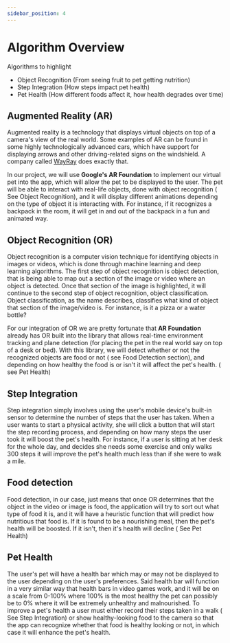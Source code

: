 ```yaml
---
sidebar_position: 4
---
```


Algorithm Overview
=============================

Algorithms to highlight
- Object Recognition (From seeing fruit to pet getting nutrition)
- Step Integration (How steps impact pet health)
- Pet Health (How different foods affect it, how health degrades over time)


## Augmented Reality (AR)
Augmented reality is a technology that displays virtual objects on top of a camera's view of the real world. Some examples of AR can be found in some highly technologically advanced cars, which have support for displaying arrows and other driving-related signs on the windshield. A company called [WayRay](https://wayray.com/#what-we-do) does exactly that.   

In our project, we will use **Google's AR Foundation** to implement our virtual pet into the app, which will allow the pet to be displayed to the user. The pet will be able to interact with real-life objects, done with object recognition ( See Object Recognition), and it will display different animations depending on the type of object it is interacting with. For instance, if it recognizes a backpack in the room, it will get in and out of the backpack in a fun and animated way.

## Object Recognition (OR)
Object recognition is a computer vision technique for identifying objects in images or videos, which is done through machine learning and deep learning algorithms. The first step of object recognition is object detection, that is being able to map out a section of the image or video where an object is detected. Once that section of the image is highlighted, it will continue to the second step of object recognition, object classification. Object classification, as the name describes, classifies what kind of object that section of the image/video is. For instance, is it a pizza or a water bottle?

For our integration of OR we are pretty fortunate that **AR Foundation** already has OR built into the library that allows real-time environment tracking and plane detection (for placing the pet in the real world say on top of a desk or bed). With this library, we will detect whether or not the recognized objects are food or not ( see Food Detection section), and depending on how healthy the food is or isn't it will affect the pet's health. ( see Pet Health)

## Step Integration
Step integration simply involves using the user's mobile device's built-in sensor to determine the number of steps that the user has taken. When a user wants to start a physical activity, she will click a button that will start the step recording process, and depending on how many steps the user took it will boost the pet's health. For instance, if a user is sitting at her desk for the whole day, and decides she needs some exercise and only walks 300 steps it will improve the pet's health much less than if she were to walk a mile.

## Food detection
Food detection, in our case, just means that once OR determines that the object in the video or image is food, the application will try to sort out what type of food it is, and it will have a heuristic function that will predict how nutritious that food is. If it is found to be a nourishing meal, then the pet's health will be boosted. If it isn't, then it's health will decline ( See Pet Health)

## Pet Health
The user's pet will have a health bar which may or may not be displayed to the user depending on the user's preferences. Said health bar will function in a very similar way that health bars in video games work, and it will be on a scale from 0-100% where 100% is the most healthy the pet can possibly be to 0% where it will be extremely unhealthy and malnourished. To improve a pet's health a user must either record their steps taken in a walk ( See Step Integration) or show healthy-looking food to the camera so that the app can recognize whether that food is healthy looking or not, in which case it will enhance the pet's health.